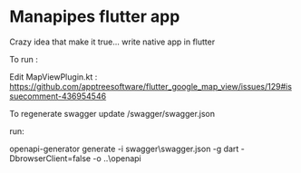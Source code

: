 # Manapipes flutter app

Crazy idea that make it true... write native app in flutter

To run :

Edit MapViewPlugin.kt : https://github.com/apptreesoftware/flutter_google_map_view/issues/129#issuecomment-436954546

To regenerate swagger
update /swagger/swagger.json

run:

openapi-generator generate -i swagger\swagger.json -g dart -DbrowserClient=false -o ..\openapi

